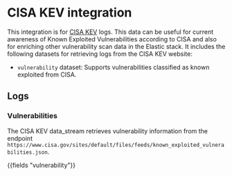# CISA KEV integration

This integration is for [CISA KEV](https://www.cisa.gov/known-exploited-vulnerabilities-catalog) logs. This data can be useful for current awareness of Known Exploited Vulnerabilities according to CISA and also for enriching other vulnerability scan data in the Elastic stack. It includes the following datasets for retrieving logs from the CISA KEV website:

- `vulnerability` dataset: Supports vulnerabilities classified as known exploited from CISA.

## Logs

### Vulnerabilities

The CISA KEV data_stream retrieves vulnerability information from the endpoint `https://www.cisa.gov/sites/default/files/feeds/known_exploited_vulnerabilities.json`.

{{fields "vulnerability"}}
